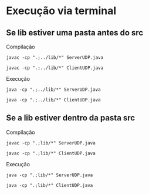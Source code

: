 # Execução via terminal
## Se lib estiver uma pasta antes do src
Compilação
```
javac -cp ".;../lib/*" ServerUDP.java
```
```
javac -cp ".;../lib/*" ClientUDP.java
```
Execução
```
java -cp ".;../lib/*" ServerUDP.java
```
```
java -cp ".;../lib/*" ClientUDP.java
```

## Se a lib estiver dentro da pasta src
Compilação
```
javac -cp ".;lib/*" ServerUDP.java
```
```
javac -cp ".;lib/*" ClientUDP.java
```
Execução
```
java -cp ".;lib/*" ServerUDP.java
```
```
java -cp ".;lib/*" ClientUDP.java
```
